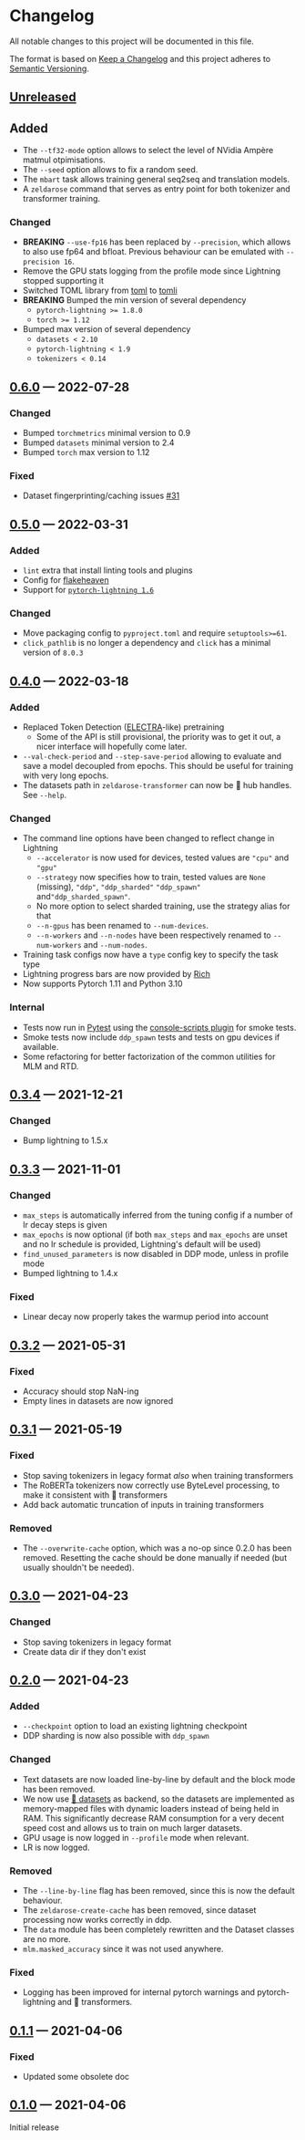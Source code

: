 Changelog
=========

All notable changes to this project will be documented in this file.

The format is based on [Keep a Changelog](http://keepachangelog.com/) and this project adheres to
[Semantic Versioning](http://semver.org/).

## [Unreleased]

[Unreleased]: https://github.com/LoicGrobol/zeldarose/compare/v0.6.0...HEAD

## Added

- The `--tf32-mode` option allows to select the level of NVidia Ampère matmul otpimisations.
- The `--seed` option allows to fix a random seed.
- The `mbart` task allows training general seq2seq and translation models.
- A `zeldarose` command that serves as entry point for both tokenizer and transformer training.

### Changed

- **BREAKING** `--use-fp16` has been replaced by `--precision`, which allows to also use fp64 and
  bfloat. Previous behaviour can be emulated with `--precision 16`.
- Remove the GPU stats logging from the profile mode since Lightning stopped supporting it
- Switched TOML library from [toml](https://pypi.org/project/toml/) to
  [tomli](https://pypi.org/project/tomli/)
- **BREAKING** Bumped the min version of several dependency
  - `pytorch-lightning >= 1.8.0`
  - `torch >= 1.12`
- Bumped max version of several dependency
  - `datasets < 2.10`
  - `pytorch-lightning < 1.9`
  - `tokenizers < 0.14`


## [0.6.0] — 2022-07-28

[0.6.0]: https://github.com/LoicGrobol/zeldarose/compare/v0.5.0...v0.6.0

### Changed

- Bumped `torchmetrics` minimal version to 0.9
- Bumped `datasets` minimal version to 2.4
- Bumped `torch` max version to 1.12

### Fixed

- Dataset fingerprinting/caching issues [#31](https://github.com/LoicGrobol/zeldarose/issues/31)

## [0.5.0] — 2022-03-31

[0.5.0]: https://github.com/LoicGrobol/zeldarose/compare/v0.4.0...v0.5.0

### Added

- `lint` extra that install linting tools and plugins
- Config for [flakeheaven](https://github.com/flakeheaven/flakeheaven)
- Support for [`pytorch-lightning
  1.6`](https://github.com/PyTorchLightning/pytorch-lightning/releases/tag/1.6.0)

### Changed

- Move packaging config to `pyproject.toml` and require `setuptools>=61`.
- `click_pathlib` is no longer a dependency and `click` has a minimal version of `8.0.3`

## [0.4.0] — 2022-03-18

[0.4.0]: https://github.com/LoicGrobol/zeldarose/compare/v0.3.4...v0.4.0

### Added

- Replaced Token Detection ([ELECTRA](https://arxiv.org/abs/2003.10555)-like) pretraining
  - Some of the API is still provisional, the priority was to get it out, a nicer interface will
    hopefully come later.
- `--val-check-period` and `--step-save-period` allowing to evaluate and save a model decoupled
  from epochs. This should be useful for training with very long epochs.
- The datasets path in `zeldarose-transformer` can now be 🤗 hub handles. See `--help`.

### Changed

- The command line options have been changed to reflect change in Lightning
  - `--accelerator` is now used for devices, tested values are `"cpu"` and `"gpu"`
  - `--strategy` now specifies how to train, tested values are `None` (missing), `"ddp"`,
    `"ddp_sharded"` `"ddp_spawn"` and`"ddp_sharded_spawn"`.
  - No more option to select sharded training, use the strategy alias for that
  - `--n-gpus` has been renamed to `--num-devices`.
  - `--n-workers` and `--n-nodes` have been respectively renamed to `--num-workers` and
    `--num-nodes`.
- Training task configs now have a `type` config key to specify the task type
- Lightning progress bars are now provided by [Rich](https://rich.readthedocs.io)
- Now supports Pytorch 1.11 and Python 3.10

### Internal

- Tests now run in [Pytest](https://pytest.org) using the [console-scripts
  plugin](https://github.com/kvas-it/pytest-console-scripts) for smoke tests.
- Smoke tests now include `ddp_spawn` tests and tests on gpu devices if available.
- Some refactoring for better factorization of the common utilities for MLM and RTD.

## [0.3.4] — 2021-12-21

[0.3.4]: https://github.com/LoicGrobol/zeldarose/compare/v0.3.3...v0.3.4

### Changed

- Bump lightning to 1.5.x

## [0.3.3] — 2021-11-01

[0.3.3]: https://github.com/LoicGrobol/zeldarose/compare/v0.3.2...v0.3.3

### Changed

- `max_steps` is automatically inferred from the tuning config if a number of lr decay steps is
  given
- `max_epochs` is now optional (if both `max_steps` and `max_epochs` are unset and no lr schedule is
  provided, Lightning's default will be used)
- `find_unused_parameters` is now disabled in DDP mode, unless in profile mode
- Bumped lightning to 1.4.x

### Fixed

- Linear decay now properly takes the warmup period into account

## [0.3.2] — 2021-05-31

[0.3.2]: https://github.com/LoicGrobol/zeldarose/compare/v0.3.1...v0.3.2

### Fixed

- Accuracy should stop NaN-ing
- Empty lines in datasets are now ignored

## [0.3.1] — 2021-05-19

[0.3.1]: https://github.com/LoicGrobol/zeldarose/compare/v0.3.0...v0.3.1

### Fixed

- Stop saving tokenizers in legacy format *also* when training transformers
- The RoBERTa tokenizers now correctly use ByteLevel processing, to make it consistent with 🤗
  transformers
- Add back automatic truncation of inputs in training transformers

### Removed

- The `--overwrite-cache` option, which was a no-op since 0.2.0 has been removed. Resetting the
  cache should be done manually if needed (but usually shouldn't be needed).

## [0.3.0] — 2021-04-23

[0.3.0]: https://github.com/LoicGrobol/zeldarose/compare/v0.3.0...v0.2.0

### Changed

- Stop saving tokenizers in legacy format
- Create data dir if they don't exist

## [0.2.0] — 2021-04-23

[0.2.0]: https://github.com/LoicGrobol/zeldarose/compare/v0.2.0...v0.1.1

### Added

- `--checkpoint` option to load an existing lightning checkpoint
- DDP sharding is now also possible with `ddp_spawn`

### Changed

- Text datasets are now loaded line-by-line by default and the block mode has been removed.
- We now use [🤗 datasets](https://github.com/huggingface/datasets) as backend, so the datasets are
  implemented as memory-mapped files with dynamic loaders instead of being held in RAM. This
  significantly decrease RAM consumption for a very decent speed cost and allows us to train on much
  larger datasets.
- GPU usage is now logged in `--profile` mode when relevant.
- LR is now logged.

### Removed

- The `--line-by-line` flag has been removed, since this is now the default behaviour.
- The `zeldarose-create-cache` has been removed, since dataset processing now works correctly in
  ddp.
- The `data` module has been completely rewritten and the Dataset classes are no more.
- `mlm.masked_accuracy` since it was not used anywhere.

### Fixed

- Logging has been improved for internal pytorch warnings and pytorch-lightning and 🤗 transformers.

## [0.1.1] — 2021-04-06

### Fixed

- Updated some obsolete doc

[0.1.1]: https://github.com/LoicGrobol/zeldarose/compare/v0.1.0...v0.1.1

## [0.1.0] — 2021-04-06

Initial release

[0.1.0]: https://github.com/LoicGrobol/zeldarose/tree/v0.1.0
